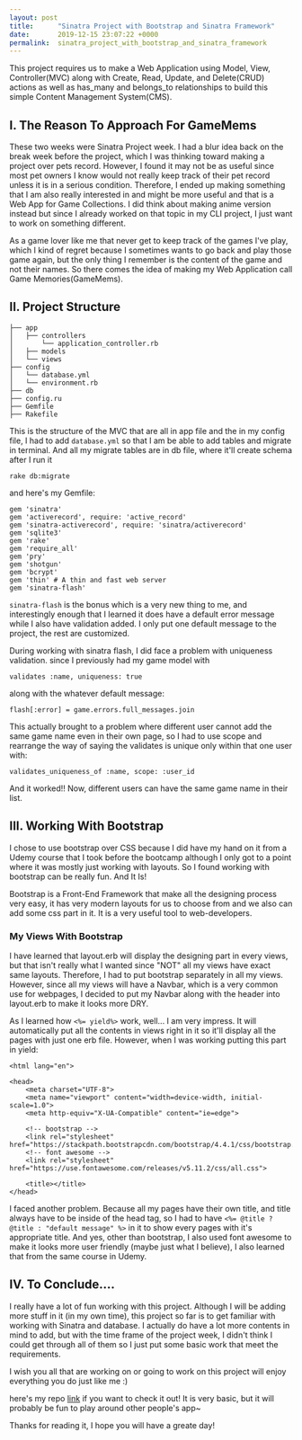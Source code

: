```yaml
---
layout: post
title:      "Sinatra Project with Bootstrap and Sinatra Framework"
date:       2019-12-15 23:07:22 +0000
permalink:  sinatra_project_with_bootstrap_and_sinatra_framework
---
```


This project requires us to make a Web Application using Model, View, Controller(MVC) along with Create, Read, Update, and Delete(CRUD) actions as well as has_many and belongs_to relationships to build this simple Content Management System(CMS). 

## I. The Reason To Approach For GameMems

These two weeks were Sinatra Project week. I had a blur idea back on the break week before the project, which I was thinking toward making a project over pets record. However, I found it may not be as useful since most pet owners I know would not really keep track of their pet record unless it is in a serious condition. Therefore, I ended up making something that I am also really  interested in and might be more useful and that is a Web App for Game Collections. I did think about making anime version instead but since I already worked on that topic in my CLI project, I just want to work on something different.

As a game lover like me that never get to keep track of the games I've play, which I kind of regret  because I sometimes wants to go back and play those game again, but the only thing I remember is the content of the game and not their names. So there comes the idea of making my Web Application call Game Memories(GameMems).

## II. Project Structure
```
├── app 
│   ├── controllers
│       └── application_controller.rb
│   ├── models
│   └── views
├── config
│   └── database.yml
│   └── environment.rb
├── db  
├── config.ru 
├── Gemfile
├── Rakefile 
```
This is the structure of the MVC that are all in app file and the in my config file, I had to add `database.yml` so that I am be able to add tables and migrate in terminal. And all my migrate tables are in db file, where it'll create schema after I run it
```
rake db:migrate
```

and here's my Gemfile:

```
gem 'sinatra'
gem 'activerecord', require: 'active_record'
gem 'sinatra-activerecord', require: 'sinatra/activerecord'
gem 'sqlite3'
gem 'rake'
gem 'require_all'
gem 'pry'
gem 'shotgun'
gem 'bcrypt'
gem 'thin' # A thin and fast web server
gem 'sinatra-flash'
```

`sinatra-flash` is the bonus which is a very new thing to me, and interestingly enough that I learned it does have a default error message while I also have validation added. I only put one default message to the project, the rest are customized. 

During working with sinatra flash, I did face a problem with uniqueness validation. 
since I previously had my game model with
```
validates :name, uniqueness: true
``` 
along with the whatever default message:
```
flash[:error] = game.errors.full_messages.join
```
This actually brought to a problem where different user cannot add the same game name even in their own page, so I had to use scope and rearrange the way of saying the validates is unique only within that one user with:
```
validates_uniqueness_of :name, scope: :user_id
```

And it worked!! Now, different users can have the same game name in their list. 

## III. Working With Bootstrap

I chose to use bootstrap over CSS because I did have my hand on it from a Udemy course that I took before the bootcamp although I only got to a point where it was mostly just working with layouts. So I found working with bootstrap can be really fun. And It Is!

Bootstrap is a Front-End Framework that make all the designing process very easy, it has very modern layouts for us to choose from and we also can add some css part in it. It is a very useful tool to web-developers. 

### My Views With Bootstrap

I have learned that layout.erb will display the designing part in every views, but that isn't really what I wanted since "NOT" all my views have exact same layouts. Therefore, I had to put bootstrap separately in all my views. However, since all my views will have a Navbar, which is a very common use for webpages, I decided to put my Navbar along with the header into layout.erb to make it looks more DRY. 

As I learned how `<%= yield%>` work, well... I am very impress. It will automatically put all the contents in views right in it so it'll display all the pages with just one erb file. However, when I was working putting this part in yield:
```
<html lang="en">

<head>
    <meta charset="UTF-8">
    <meta name="viewport" content="width=device-width, initial-scale=1.0">
    <meta http-equiv="X-UA-Compatible" content="ie=edge">

    <!-- bootstrap -->
    <link rel="stylesheet" href="https://stackpath.bootstrapcdn.com/bootstrap/4.4.1/css/bootstrap.min.css">
    <!-- font awesome -->
    <link rel="stylesheet" href="https://use.fontawesome.com/releases/v5.11.2/css/all.css">

    <title></title>
</head>
```
I faced another problem. Because all my pages have their own title, and title always have to be inside of the head tag, so I had to have `<%= @title ? @title : "default message" %>` in it to show every pages with it's appropriate title. And yes, other than bootstrap, I also used font awesome to make it looks more user friendly (maybe just what I believe), I also learned that from the same course in Udemy.  

## IV. To Conclude....

I really have a lot of fun working with this project. Although I will be adding more stuff in it (in my own time), this project so far is to get familiar with working with Sinatra and database. I actually do have a lot more contents in mind to add, but with the time frame of the project week, I didn't think I could get through all of them so I just put some basic work that meet the requirements. 

I wish you all that are working on or going to work on this project will enjoy everything you do just like me :) 

here's my repo [link](https://github.com/pkanGitHub/GameMems) if you want to check it out! It is very basic, but it will probably be fun to play around other people's app~ 

Thanks for reading it, I hope you will have a greate day! 



